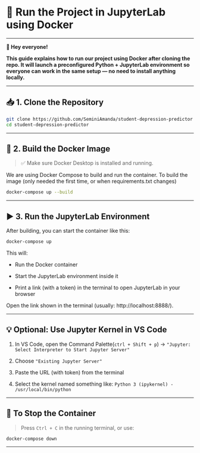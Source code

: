 # 🧪 Run the Project in JupyterLab using Docker
---

__👋 Hey everyone!__

**This guide explains how to run our project using Docker after cloning the repo. It will launch a preconfigured Python + JupyterLab environment so everyone can work in the same setup — no need to install anything locally.**

---

## 📥 1. Clone the Repository

```bash
git clone https://github.com/SeminiAmanda/student-depression-predictor
cd student-depression-predictor
```

---

## 🐳 2. Build the Docker Image

> ✅ Make sure Docker Desktop is installed and running.

We are using Docker Compose to build and run the container.
To build the image (only needed the first time, or when requirements.txt changes)

```bash
docker-compose up --build
```

---

## ▶️ 3. Run the JupyterLab Environment

After building, you can start the container like this:

```bash
docker-compose up
```
This will:

- Run the Docker container

- Start the JupyterLab environment inside it

 - Print a link (with a token) in the terminal to open JupyterLab in your browser

Open the link shown in the terminal (usually: http://localhost:8888/).

---
## 💡 Optional: Use Jupyter Kernel in VS Code

1. In VS Code, open the Command Palette(`ctrl + Shift + p`) → `"Jupyter: Select Interpreter to Start Jupyter Server"`

2. Choose `"Existing Jupyter Server"`

3. Paste the URL (with token) from the terminal

4. Select the kernel named something like:
`Python 3 (ipykernel) - /usr/local/bin/python`

---

## 🛑 To Stop the Container
>Press `Ctrl + C` in the running terminal, or use:

```bash
docker-compose down
```
---

